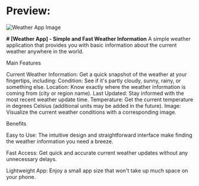 # Preview:
![Weather App Image](images/download.jpg)



**# [Weather App] - Simple and Fast Weather Information**
A simple weather application that provides you with basic information about the current weather anywhere in the world.

Main Features

Current Weather Information: Get a quick snapshot of the weather at your fingertips,
including:
  Condition: See if it's partly cloudy, sunny, rainy, or something else.
  Location: Know exactly where the weather information is coming from (city or region name).
  Last Updated: Stay informed with the most recent weather update time.
  Temperature: Get the current temperature in degrees Celsius (additional units may be added in the future).
  Image: Visualize the current weather conditions with a corresponding image.

Benefits

   Easy to Use: The intuitive design and straightforward interface make finding the weather information you need a breeze.

   Fast Access: Get quick and accurate current weather updates without any unnecessary delays.

   Lightweight App: Enjoy a small app size that won't take up much space on your phone.
